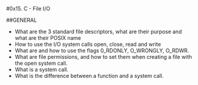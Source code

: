 #0x15. C - File I/O

##GENERAL
* What are the 3 standard file descriptors, what are their purpose and what are their POSIX name
* How to use the I/O system calls open, close, read and write
* What are and how to use the flags 0_RDONLY, O_WRONGLY, O_RDWR.
* What are file permissions, and how to set them when creating a file with the open system call.
* What is a system call.
* What is the difference between a function and a system call.
